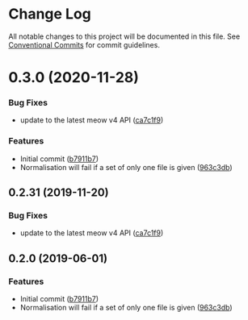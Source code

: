 # Change Log

All notable changes to this project will be documented in this file.
See [Conventional Commits](https://conventionalcommits.org) for commit guidelines.

# 0.3.0 (2020-11-28)


### Bug Fixes

* update to the latest meow v4 API ([ca7c1f9](https://git.sr.ht/~royston/codsen/commits/ca7c1f9b1e28dd7540442fa19f9ca4b7855b9e34))


### Features

* Initial commit ([b7911b7](https://git.sr.ht/~royston/codsen/commits/b7911b7f50c87453e5377d191c5dded7475faf1f))
* Normalisation will fail if a set of only one file is given ([963c3db](https://git.sr.ht/~royston/codsen/commits/963c3dba6010ea18f6b1268e7ced941e37b7daf4))





## 0.2.31 (2019-11-20)

### Bug Fixes

- update to the latest meow v4 API ([ca7c1f9](https://gitlab.com/codsen/codsen/commit/ca7c1f9b1e28dd7540442fa19f9ca4b7855b9e34))

## 0.2.0 (2019-06-01)

### Features

- Initial commit ([b7911b7](https://gitlab.com/codsen/codsen/commit/b7911b7))
- Normalisation will fail if a set of only one file is given ([963c3db](https://gitlab.com/codsen/codsen/commit/963c3db))
